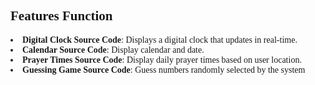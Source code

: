<link rel="preconnect" href="https://fonts.googleapis.com">
<link rel="preconnect" href="https://fonts.gstatic.com" crossorigin>
<link href="https://fonts.googleapis.com/css2?family=Montserrat:ital,wght@0,100..900;1,100..900&display=swap" rel="stylesheet">

<h2>Features Function</h2>
<body style="font-family: Montserrat;">
<li><b>Digital Clock Source Code</b>: Displays a digital clock that updates in real-time.</li>
<li><b>Calendar Source Code</b>: Display calendar and date.</li>
<li><b>Prayer Times Source Code</b>: Display daily prayer times based on user location.</li>
<li><b>Guessing Game Source Code</b>: Guess numbers randomly selected by the system</li>
</body>
